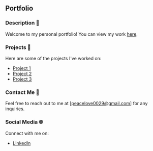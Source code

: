 ## Portfolio

### Description 🌟

Welcome to my personal portfolio! You can view my work [here](https://ziyanlu16.github.io/Portofolio/).

### Projects 🚀

Here are some of the projects I've worked on:
- [Project 1](https://github.com/Ziyanlu16/Road_Sign_Detection)
- [Project 2](https://github.com/Ziyanlu16/Kaggle_CIFAR10_Competition)
- [Project 3](https://github.com/Ziyanlu16/House_Prices_Prediction_Kaggle)

### Contact Me 📧

Feel free to reach out to me at [peacelove0029@gmail.com] for any inquiries.

### Social Media 🌐

Connect with me on:
- [LinkedIn](https://www.linkedin.com/in/ziyan-lu-25050b262/)
